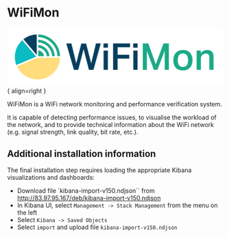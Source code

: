 # WiFiMon

![WiFiMon Logo](img/wifimon-logo.png){ align=right }

WiFiMon is a WiFi network monitoring and performance verification system.

It is capable of detecting performance issues, to visualise the workload of the network, and to provide technical information about the WiFi network (e.g. signal strength, link quality, bit rate, etc.).

## Additional installation information

The final installation step requires loading the appropriate Kibana visualizations and dashboards:

- Download file `kibana-import-v150.ndjson`` from http://83.97.95.167/deb/kibana-import-v150.ndjson
- In Kibana UI, select `Management -> Stack Management` from the menu on the left
- Select `Kibana -> Saved Objects`
- Select `import` and upload file `kibana-import-v150.ndjson`

